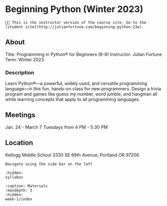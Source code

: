 # Beginning Python (Winter 2023)

```{important}
🧑‍🏫 This is the instructor version of the course site. Go to the [student site](http://julianfortune.com/beginning-python-23w).
```

## About
Title: Programming in Python® for Beginners (6-8)
Instructor: Julian Fortune
Term: Winter 2023

### Description
Learn Python®—a powerful, widely used, and versatile programming language—in this fun, hands-on class for new programmers. Design a trivia program and games like guess my number, word jumble, and hangman all while learning concepts that apply to all programming languages.


## Meetings
Jan. 24 - March 7
Tuesdays from 4 PM - 5:30 PM

## Location
Kellogg Middle School
3330 SE 69th Avenue, Portland OR 97206


```{tip}
Navigate using the side bar on the left
```

<!-- Defines the side bar -->

```{toctree}
:hidden:
syllabus
```

```{toctree}
:caption: Materials
:maxdepth: 3
:hidden:
week-1/index
```

<!-- ```{toctree}
:caption: Useful Links
:hidden:
Future Coder (interactive tutorials) <https://futurecoder.io>
Learning Python 3 (textbook) <http://openbookproject.net/thinkcs/python/english3e/>
``` -->
